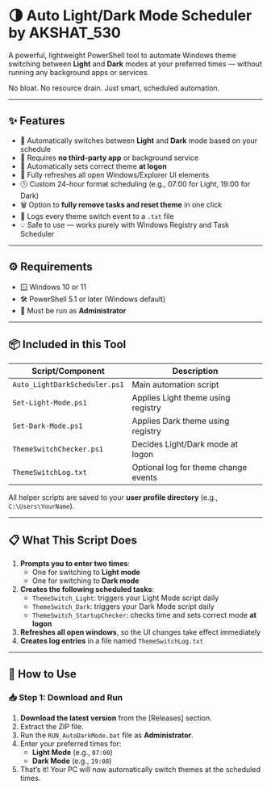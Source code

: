 # 🌗 Auto Light/Dark Mode Scheduler by AKSHAT_530

A powerful, lightweight PowerShell tool to automate Windows theme switching between **Light** and **Dark** modes at your preferred times — without running any background apps or services.

No bloat. No resource drain. Just smart, scheduled automation.

---

## ✨ Features

- 🔁 Automatically switches between **Light** and **Dark** mode based on your schedule
- 🔐 Requires **no third-party app** or background service
- 🚀 Automatically sets correct theme **at logon**
- 🧠 Fully refreshes all open Windows/Explorer UI elements
- 🕒 Custom 24-hour format scheduling (e.g., 07:00 for Light, 19:00 for Dark)
- 🗑️ Option to **fully remove tasks and reset theme** in one click
- 📝 Logs every theme switch event to a `.txt` file
- 💡 Safe to use — works purely with Windows Registry and Task Scheduler

---

## ⚙️ Requirements

- 🪟 Windows 10 or 11
- 🛠️ PowerShell 5.1 or later (Windows default)
- 🔐 Must be run as **Administrator**

---

## 📦 Included in this Tool

| Script/Component | Description |
|------------------|-------------|
| `Auto_LightDarkScheduler.ps1` | Main automation script |
| `Set-Light-Mode.ps1` | Applies Light theme using registry |
| `Set-Dark-Mode.ps1` | Applies Dark theme using registry |
| `ThemeSwitchChecker.ps1` | Decides Light/Dark mode at logon |
| `ThemeSwitchLog.txt` | Optional log for theme change events |

All helper scripts are saved to your **user profile directory** (e.g., `C:\Users\YourName`).

---

## 📋 What This Script Does

1. **Prompts you to enter two times**:
   - One for switching to **Light mode**
   - One for switching to **Dark mode**
2. **Creates the following scheduled tasks**:
   - `ThemeSwitch_Light`: triggers your Light Mode script daily
   - `ThemeSwitch_Dark`: triggers your Dark Mode script daily
   - `ThemeSwitch_StartupChecker`: checks time and sets correct mode **at logon**
3. **Refreshes all open windows**, so the UI changes take effect immediately
4. **Creates log entries** in a file named `ThemeSwitchLog.txt`

---

## 🚀 How to Use

### 📥 Step 1: Download and Run

1. **Download the latest version** from the [Releases] section.
2. Extract the ZIP file.
3. Run the `RUN_AutoDarkMode.bat` file as **Administrator**.
4. Enter your preferred times for:
   - **Light Mode** (e.g., `07:00`)
   - **Dark Mode** (e.g., `19:00`)
5. That’s it! Your PC will now automatically switch themes at the scheduled times.

